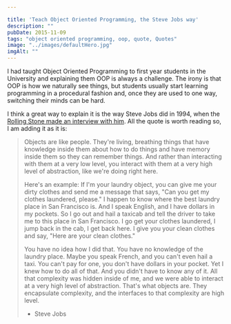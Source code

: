 ```yaml
---

title: 'Teach Object Oriented Programming, the Steve Jobs way'
description: ""
pubDate: 2015-11-09
tags: "object oriented programming, oop, quote, Quotes"
image: "../images/defaultHero.jpg"
imgAlt: ""
---
```

I had taught Object Oriented Programming to first year students in the University and explaining them OOP is always a challenge. The irony is that OOP is how we naturally see things, but students usually start learning programming in a procedural fashion and, once they are used to one way, switching their minds can be hard.

I think a great way to explain it is the way Steve Jobs did in 1994, when the [Rolling Stone made an interview with him](http://www.rollingstone.com/culture/news/steve-jobs-in-1994-the-rolling-stone-interview-20110117). All the quote is worth reading so, I am adding it as it is:

> Objects are like people. They're living, breathing things that have knowledge inside them about how to do things and have memory inside them so they can remember things. And rather than interacting with them at a very low level, you interact with them at a very high level of abstraction, like we're doing right here.
>
> Here's an example: If I'm your laundry object, you can give me your dirty clothes and send me a message that says, "Can you get my clothes laundered, please." I happen to know where the best laundry place in San Francisco is. And I speak English, and I have dollars in my pockets. So I go out and hail a taxicab and tell the driver to take me to this place in San Francisco. I go get your clothes laundered, I jump back in the cab, I get back here. I give you your clean clothes and say, "Here are your clean clothes."
>
> You have no idea how I did that. You have no knowledge of the laundry place. Maybe you speak French, and you can't even hail a taxi. You can't pay for one, you don't have dollars in your pocket. Yet I knew how to do all of that. And you didn't have to know any of it. All that complexity was hidden inside of me, and we were able to interact at a very high level of abstraction. That's what objects are. They encapsulate complexity, and the interfaces to that complexity are high level.
>
> - Steve Jobs
